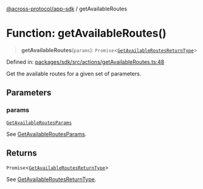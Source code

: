 [@across-protocol/app-sdk](../README.md) / getAvailableRoutes

# Function: getAvailableRoutes()

> **getAvailableRoutes**(`params`): `Promise`\<[`GetAvailableRoutesReturnType`](../type-aliases/GetAvailableRoutesReturnType.md)\>

Defined in: [packages/sdk/src/actions/getAvailableRoutes.ts:48](https://github.com/across-protocol/toolkit/blob/6b29eb5487c0ac0b498f1f420b1793303bd8b70a/packages/sdk/src/actions/getAvailableRoutes.ts#L48)

Get the available routes for a given set of parameters.

## Parameters

### params

[`GetAvailableRoutesParams`](../type-aliases/GetAvailableRoutesParams.md)

See [GetAvailableRoutesParams](../type-aliases/GetAvailableRoutesParams.md).

## Returns

`Promise`\<[`GetAvailableRoutesReturnType`](../type-aliases/GetAvailableRoutesReturnType.md)\>

See [GetAvailableRoutesReturnType](../type-aliases/GetAvailableRoutesReturnType.md).
